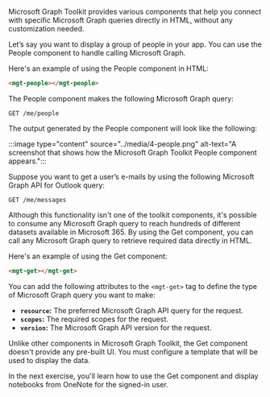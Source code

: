 Microsoft Graph Toolkit provides various components that help you connect with specific Microsoft Graph queries directly in HTML, without any customization needed. 

Let’s say you want to display a group of people in your app. You can use the People component to handle calling Microsoft Graph.

Here's an example of using the People component in HTML:
    
```html
<mgt-people></mgt-people>
```

The People component makes the following Microsoft Graph query:

```http
GET /me/people
```

The output generated by the People component will look like the following:

:::image type="content" source="../media/4-people.png" alt-text="A screenshot that shows how the Microsoft Graph Toolkit People component appears.":::

Suppose you want to get a user’s e-mails by using the following Microsoft Graph API for Outlook query: 

```http
GET /me/messages
```

Although this functionality isn't one of the toolkit components, it's possible to consume any Microsoft Graph query to reach hundreds of different datasets available in Microsoft 365. By using the Get component, you can call any Microsoft Graph query to retrieve required data directly in HTML.

Here's an example of using the Get component: 
```html
<mgt-get></mgt-get>
```

You can add the following attributes to the `<mgt-get>` tag to define the type of Microsoft Graph query you want to make:

- **`resource`:** The preferred Microsoft Graph API query for the request.
- **`scopes`:** The required scopes for the request.
- **`version`:** The Microsoft Graph API version for the request.

Unlike other components in Microsoft Graph Toolkit, the Get component doesn't provide any pre-built UI. You must configure a template that will be used to display the data.

In the next exercise, you'll learn how to use the Get component and display notebooks from OneNote for the signed-in user.
